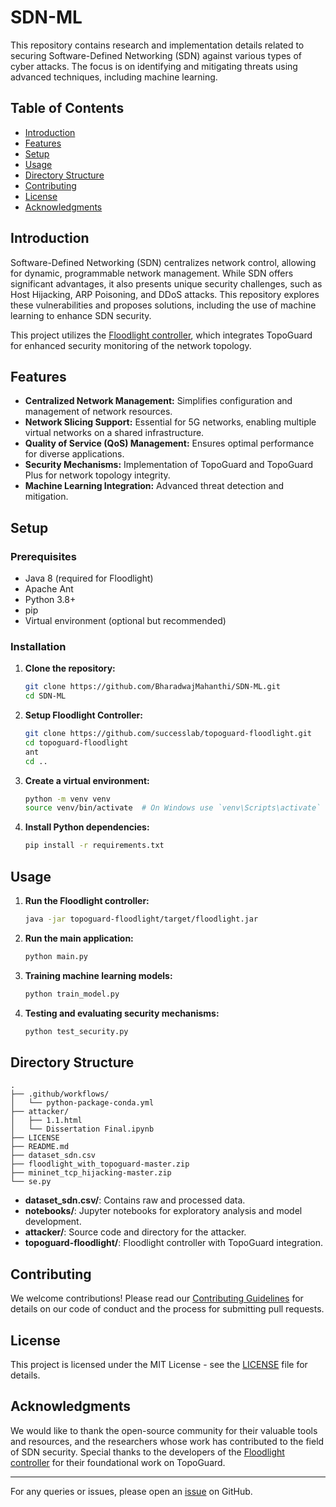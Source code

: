 # SDN-ML

This repository contains research and implementation details related to securing Software-Defined Networking (SDN) against various types of cyber attacks. The focus is on identifying and mitigating threats using advanced techniques, including machine learning.

## Table of Contents

- [Introduction](#introduction)
- [Features](#features)
- [Setup](#setup)
- [Usage](#usage)
- [Directory Structure](#directory-structure)
- [Contributing](#contributing)
- [License](#license)
- [Acknowledgments](#acknowledgments)

## Introduction

Software-Defined Networking (SDN) centralizes network control, allowing for dynamic, programmable network management. While SDN offers significant advantages, it also presents unique security challenges, such as Host Hijacking, ARP Poisoning, and DDoS attacks. This repository explores these vulnerabilities and proposes solutions, including the use of machine learning to enhance SDN security.

This project utilizes the [Floodlight controller](https://github.com/successlab/topoguard-floodlight?tab=readme-ov-file), which integrates TopoGuard for enhanced security monitoring of the network topology.

## Features

- **Centralized Network Management:** Simplifies configuration and management of network resources.
- **Network Slicing Support:** Essential for 5G networks, enabling multiple virtual networks on a shared infrastructure.
- **Quality of Service (QoS) Management:** Ensures optimal performance for diverse applications.
- **Security Mechanisms:** Implementation of TopoGuard and TopoGuard Plus for network topology integrity.
- **Machine Learning Integration:** Advanced threat detection and mitigation.

## Setup

### Prerequisites

- Java 8 (required for Floodlight)
- Apache Ant
- Python 3.8+
- pip
- Virtual environment (optional but recommended)

### Installation

1. **Clone the repository:**

   ```sh
   git clone https://github.com/BharadwajMahanthi/SDN-ML.git
   cd SDN-ML
   ```

2. **Setup Floodlight Controller:**

   ```sh
   git clone https://github.com/successlab/topoguard-floodlight.git
   cd topoguard-floodlight
   ant
   cd ..
   ```

3. **Create a virtual environment:**

   ```sh
   python -m venv venv
   source venv/bin/activate  # On Windows use `venv\Scripts\activate`
   ```

4. **Install Python dependencies:**

   ```sh
   pip install -r requirements.txt
   ```

## Usage

1. **Run the Floodlight controller:**

   ```sh
   java -jar topoguard-floodlight/target/floodlight.jar
   ```

2. **Run the main application:**

   ```sh
   python main.py
   ```

3. **Training machine learning models:**

   ```sh
   python train_model.py
   ```

4. **Testing and evaluating security mechanisms:**

   ```sh
   python test_security.py
   ```

## Directory Structure

```
.
├── .github/workflows/
│   └── python-package-conda.yml
├── attacker/
│   ├── 1.1.html
│   └── Dissertation Final.ipynb
├── LICENSE
├── README.md
├── dataset_sdn.csv
├── floodlight_with_topoguard-master.zip
├── mininet_tcp_hijacking-master.zip
└── se.py

```

- **dataset_sdn.csv/**: Contains raw and processed data.
- **notebooks/**: Jupyter notebooks for exploratory analysis and model development.
- **attacker/**: Source code and directory for the attacker.
- **topoguard-floodlight/**: Floodlight controller with TopoGuard integration.

## Contributing

We welcome contributions! Please read our [Contributing Guidelines](CONTRIBUTING.md) for details on our code of conduct and the process for submitting pull requests.

## License

This project is licensed under the MIT License - see the [LICENSE](LICENSE) file for details.

## Acknowledgments

We would like to thank the open-source community for their valuable tools and resources, and the researchers whose work has contributed to the field of SDN security. Special thanks to the developers of the [Floodlight controller](https://github.com/successlab/topoguard-floodlight?tab=readme-ov-file) for their foundational work on TopoGuard.

---

For any queries or issues, please open an [issue](https://github.com/BharadwajMahanthi/SDN-ML/issues) on GitHub.
